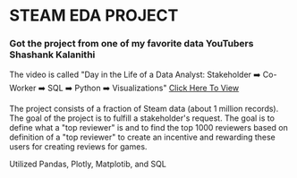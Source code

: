 # STEAM EDA PROJECT
### Got the project from one of my favorite data YouTubers Shashank Kalanithi

The video is called "Day in the Life of a Data Analyst: Stakeholder ➡️ Co-Worker ➡️ SQL ➡️ Python ➡️ Visualizations"
[Click Here To View](https://youtu.be/4VkAwPYgSgk)

The project consists of a fraction of Steam data (about 1 million records). The goal of the project is to fulfill a stakeholder's request.
The goal is to define what a "top reviewer" is and to find the top 1000 reviewers based on definition of a "top reviewer" to create an incentive and rewarding these users for creating reviews for games.

Utilized Pandas, Plotly, Matplotib, and SQL
